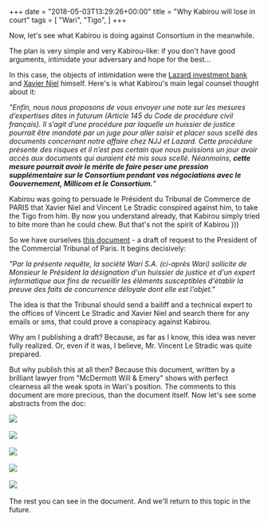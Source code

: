 +++
date = "2018-05-03T13:29:26+00:00"
title = "Why Kabirou will lose in court"
tags = [
    "Wari",
    "Tigo",
]
+++

Now, let's see what Kabirou is doing against Consortium in the meanwhile.

The plan is very simple and very Kabirou-like: if you don't have good arguments, intimidate your adversary and hope for the best...

In this case, the objects of intimidation were the [Lazard investment bank](https://www.lazard.com/) and [Xavier Niel](https://www.forbes.com/profile/xavier-niel/) himself. Here's is what Kabirou's main legal counsel thought about it:

<!--more-->

_"Enfin, nous nous proposons de vous envoyer une note sur les mesures d’expertises dites in futurum (Article 145 du Code de procédure civil français). Il s’agit d’une procédure par laquelle un huissier de justice pourrait être mandaté par un juge pour aller saisir et placer sous scellé des documents concernant notre affaire chez NJJ et Lazard. Cette procédure présente des risques et il n’est pas certain que nous puissions un jour avoir accès aux documents qui auraient été mis sous scellé. Néanmoins, **cette mesure pourrait avoir le mérite de faire peser une pression supplémentaire sur le Consortium pendant vos négociations avec le Gouvernement, Millicom et le Consortium.**"_

Kabirou was going to persuade le Président du Tribunal de Commerce de PARIS that Xavier Niel and Vincent Le Stradic conspired against him, to take the Tigo from him. By now you understand already, that Kabirou simply tried to bite more than he could chew. But that's not the spirit of Kabirou )))

So we have ourselves [this document](https://res.cloudinary.com/vincentstradic/image/upload/v1524844047/post_17/Wari_reque%CC%82te_145.doc.pdf) - a draft of request to the President of the Commercial Tribunal of Paris.
It begins decisively:

_"Par la présente requête, la société Wari S.A. (ci-après Wari) sollicite de Monsieur le Président la désignation d'un huissier de justice et d'un expert informatique aux fins de recueillir les éléments susceptibles d'établir la preuve des faits de concurrence déloyale dont elle est l'objet."_

The idea is that the Tribunal should send a bailiff and a technical expert to the offices of Vincent Le Stradic and Xavier Niel and search there for any emails or sms, that could prove a conspiracy against Kabirou.

Why am I publishing a draft? Because, as far as I know, this idea was never fully realized. Or, even if it was, I believe, Mr. Vincent Le Stradic was quite prepared.

But why publish this at all then? Because this document, written by a brilliant lawyer from "McDermott Will & Emery" shows with perfect clearness all the weak spots in Wari's position. The comments to this document are more precious, than the document itself. Now let's see some abstracts from the doc:
<div class="container" style="width:auto">
  <a target="blank" href="https://image.ibb.co/noa8mJ/p_17_p_1.jpg">
    <img src="https://image.ibb.co/noa8mJ/p_17_p_1.jpg" style="max-width:100%">
  </a>
</div>
<br>
<div class="container" style="width:auto">
  <a target="blank" href="https://image.ibb.co/ckyiLd/p_17_p_2.jpg">
    <img src="https://image.ibb.co/ckyiLd/p_17_p_2.jpg" style="max-width:100%">
  </a>
</div>
<br>
<div class="container" style="width:auto">
  <a target="blank" href="https://image.ibb.co/fziB6J/p_17_p_3.jpg">
    <img src="https://image.ibb.co/fziB6J/p_17_p_3.jpg" style="max-width:100%">
  </a>
</div>
<br>
<div class="container" style="width:auto">
  <a target="blank" href="https://image.ibb.co/b14vYy/p_17_p_4.jpg">
    <img src="https://image.ibb.co/b14vYy/p_17_p_4.jpg" style="max-width:100%">
  </a>
</div>
<br>
<div class="container" style="width:auto">
  <a target="blank" href="https://image.ibb.co/cC3B6J/p_17_p_5.jpg">
    <img src="https://image.ibb.co/cC3B6J/p_17_p_5.jpg" style="max-width:100%">
  </a>
</div>
<br>
The rest you can see in the document. And we'll return to this topic in the future.

